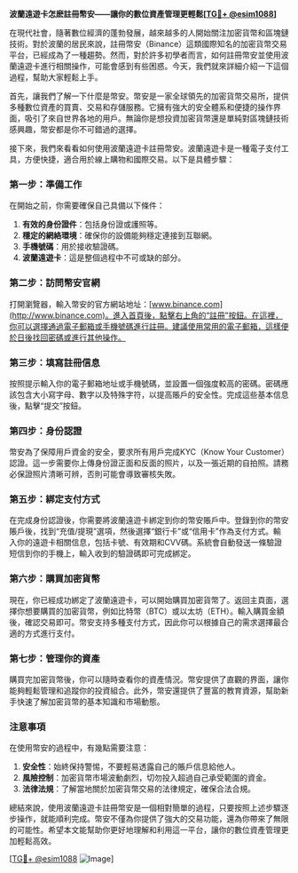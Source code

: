 **波蘭遠遊卡怎麽註冊幣安——讓你的數位資產管理更輕鬆[[TG💪+ @esim1088](https://t.me/s/esim1088)]**

在現代社會，隨著數位經濟的蓬勃發展，越來越多的人開始關注加密貨幣和區塊鏈技術。對於波蘭的居民來說，註冊幣安（Binance）這類國際知名的加密貨幣交易平台，已經成為了一種趨勢。然而，對於許多初學者而言，如何註冊幣安並使用波蘭遠遊卡進行相關操作，可能會感到有些困惑。今天，我們就來詳細介紹一下這個過程，幫助大家輕鬆上手。

首先，讓我們了解一下什麼是幣安。幣安是一家全球領先的加密貨幣交易所，提供多種數位資產的買賣、交易和存儲服務。它擁有強大的安全體系和便捷的操作界面，吸引了來自世界各地的用戶。無論你是想投資加密貨幣還是單純對區塊鏈技術感興趣，幣安都是你不可錯過的選擇。

接下來，我們來看看如何使用波蘭遠遊卡註冊幣安。波蘭遠遊卡是一種電子支付工具，方便快捷，適合用於線上購物和國際交易。以下是具體步驟：

### 第一步：準備工作

在開始之前，你需要確保自己具備以下條件：
1. **有效的身份證件**：包括身份證或護照等。
2. **穩定的網絡環境**：確保你的設備能夠穩定連接到互聯網。
3. **手機號碼**：用於接收驗證碼。
4. **波蘭遠遊卡**：這是整個過程中不可或缺的部分。

### 第二步：訪問幣安官網

打開瀏覽器，輸入幣安的官方網站地址：[www.binance.com](http://www.binance.com)。進入首頁後，點擊右上角的“註冊”按鈕。在這裡，你可以選擇通過電子郵箱或手機號碼進行註冊。建議使用常用的電子郵箱，這樣便於日後找回密碼或進行其他操作。

### 第三步：填寫註冊信息

按照提示輸入你的電子郵箱地址或手機號碼，並設置一個強度較高的密碼。密碼應該包含大小寫字母、數字以及特殊字符，以提高賬戶的安全性。完成這些基本信息後，點擊“提交”按鈕。

### 第四步：身份認證

幣安為了保障用戶資金的安全，要求所有用戶完成KYC（Know Your Customer）認證。這一步需要你上傳身份證正面和反面的照片，以及一張近期的自拍照。請務必保證照片清晰可辨，否則可能會導致審核失敗。

### 第五步：綁定支付方式

在完成身份認證後，你需要將波蘭遠遊卡綁定到你的幣安賬戶中。登錄到你的幣安賬戶後，找到“充值/提現”選項，然後選擇“銀行卡”或“信用卡”作為支付方式。輸入你的遠遊卡相關信息，包括卡號、有效期和CVV碼。系統會自動發送一條驗證短信到你的手機上，輸入收到的驗證碼即可完成綁定。

### 第六步：購買加密貨幣

現在，你已經成功綁定了波蘭遠遊卡，可以開始購買加密貨幣了。返回主頁面，選擇你想要購買的加密貨幣，例如比特幣（BTC）或以太坊（ETH）。輸入購買金額後，確認交易即可。幣安支持多種支付方式，因此你可以根據自己的需求選擇最合適的方式進行支付。

### 第七步：管理你的資產

購買完加密貨幣後，你可以隨時查看你的資產情況。幣安提供了直觀的界面，讓你能夠輕鬆管理和追蹤你的投資組合。此外，幣安還提供了豐富的教育資源，幫助新手快速了解加密貨幣的基本知識和市場動態。

### 注意事項

在使用幣安的過程中，有幾點需要注意：
1. **安全性**：始終保持警惕，不要輕易透露自己的賬戶信息給他人。
2. **風險控制**：加密貨幣市場波動劇烈，切勿投入超過自己承受範圍的資金。
3. **法律法規**：了解當地關於加密貨幣交易的法律規定，確保合法合規。

總結來說，使用波蘭遠遊卡註冊幣安是一個相對簡單的過程，只要按照上述步驟逐步操作，就能順利完成。幣安不僅為你提供了強大的交易功能，還為你帶來了無限的可能性。希望本文能幫助你更好地理解和利用這一平台，讓你的數位資產管理更加輕鬆高效。

[[TG💪+ @esim1088](https://t.me/s/esim1088) ![Image](https://i.postimg.cc/4NQfJmqS/Snipaste-2025-05-13-00-14-12.png)]
